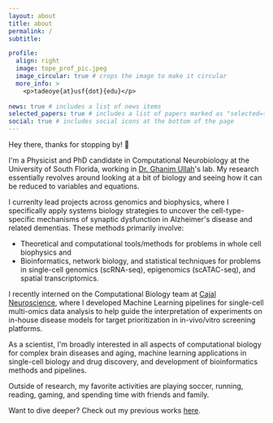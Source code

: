 ```yaml
---
layout: about
title: about
permalink: /
subtitle:

profile:
  align: right
  image: tope_prof_pic.jpeg
  image_circular: true # crops the image to make it circular
  more_info: >
    <p>tadeoye{at}usf{dot}{edu}</p>
    
news: true # includes a list of news items
selected_papers: true # includes a list of papers marked as "selected={true}"
social: true # includes social icons at the bottom of the page
---
```


Hey there, thanks for stopping by! 👋

I'm a Physicist and PhD candidate in Computational Neurobiology at the University of South Florida, working in [Dr. Ghanim Ullah](http://faculty.cas.usf.edu/gullah/)'s lab. My research essentially revolves around looking at a bit of biology and seeing how it can be reduced to variables and equations. 

I currenlty lead projects across genomics and biophysics, where I specifically apply systems biology strategies to uncover the cell-type-specific mechanisms of synaptic dysfunction in Alzheimer's disease and related dementias. These methods primarily involve: 
  - Theoretical and computational tools/methods for problems in whole cell biophysics and
  - Bioinformatics, network biology, and statistical techniques for problems in single-cell genomics (scRNA-seq), epigenomics (scATAC-seq), and spatial transcriptomics. 

I recently interned on the Computational Biology team at [Cajal Neuroscience](https://www.cajalneuro.com/), where I developed Machine Learning pipelines for single-cell multi-omics data analysis to help guide the interpretation of experiments on in-house disease models for target prioritization in in-vivo/vitro screening platforms.

As a scientist, I'm broadly interested in all aspects of computational biology for complex brain diseases and aging, machine learning applications in single-cell biology and drug discovery, and development of bioinformatics methods and pipelines. 

Outside of research, my favorite activities are playing soccer, running, reading, gaming, and spending time with friends and family.

Want to dive deeper? Check out my previous works [here](https://scholar.google.com/citations?user=CkMw3EkAAAAJ&hl=en).
